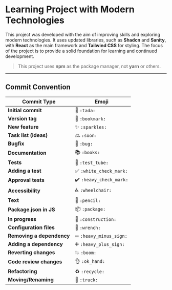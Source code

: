 # Learning Project with Modern Technologies

This project was developed with the aim of improving skills and exploring modern technologies. It uses updated libraries, such as **Shadcn** and **Sanity**, with **React** as the main framework and **Tailwind CSS** for styling. The focus of the project is to provide a solid foundation for learning and continued development.

> This project uses **npm** as the package manager, not **yarn** or others.

---

## Commit Convention

| Commit Type                       | Emoji                     |
|----------------------------------- |---------------------------|
| **Initial commit**                | 🎉 `:tada:`               |
| **Version tag**                   | 🔖 `:bookmark:`           |
| **New feature**                   | ✨ `:sparkles:`            |
| **Task list (ideas)**             | 🔜 `:soon:`               |
| **Bugfix**                        | 🐛 `:bug:`                |
| **Documentation**                 | 📚 `:books:`              |
| **Tests**                         | 🧪 `:test_tube:`          |
| **Adding a test**                 | ✅ `:white_check_mark:`    |
| **Approval tests**                | ✔️ `:heavy_check_mark:`   |
| **Accessibility**                 | ♿ `:wheelchair:`          |
| **Text**                          | 📝 `:pencil:`             |
| **Package.json in JS**            | 📦 `:package:`            |
| **In progress**                   | 🚧 `:construction:`       |
| **Configuration files**           | 🔧 `:wrench:`             |
| **Removing a dependency**         | ➖ `:heavy_minus_sign:`    |
| **Adding a dependency**           | ➕ `:heavy_plus_sign:`     |
| **Reverting changes**             | 💥 `:boom:`               |
| **Code review changes**           | 👌 `:ok_hand:`            |
| **Refactoring**                   | ♻️ `:recycle:`            |
| **Moving/Renaming**               | 🚚 `:truck:`              |